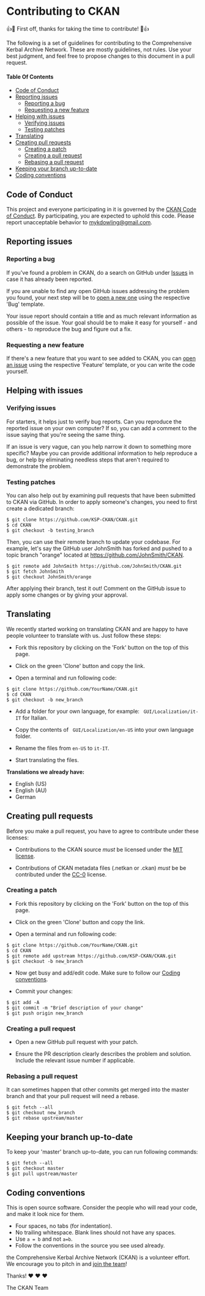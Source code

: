 # Contributing to CKAN

:+1::tada: First off, thanks for taking the time to contribute! :tada::+1:

The following is a set of guidelines for contributing to the Comprehensive Kerbal Archive Network. These are mostly guidelines, not rules. Use your best judgment, and feel free to propose changes to this document in a pull request.

#### Table Of Contents

* [Code of Conduct](#code-of-conduct)
* [Reporting issues](#reporting-issues)
  * [Reporting a bug](#reporting-a-bug)
  * [Requesting a new feature](#requesting-a-new-feature)
* [Helping with issues](#helping-with-issues)
  * [Verifying issues](#verifying-issues)
  * [Testing patches](#testing-patches)
* [Translating](#translating)
* [Creating pull requests](#creating-pull-requests)
  * [Creating a patch](#creating-a-patch)
  * [Creating a pull request](#creating-a-pull-request)
  * [Rebasing a pull request](#rebasing-a-pull-request)
* [Keeping your branch up-to-date](#keeping-your-branch-up-to-date)
* [Coding conventions](#coding-conventions)

## Code of Conduct

This project and everyone participating in it is governed by the [CKAN Code of Conduct][1]. By participating, you are expected to uphold this code. Please report unacceptable behavior to mykdowling@gmail.com.

## Reporting issues
### Reporting a bug

If you've found a problem in CKAN, do a search on GitHub under [Issues][2] in case it has already been reported.

If you are unable to find any open GitHub issues addressing the problem you found, your next step will be to [open a new one][2] using the respective 'Bug' template.

Your issue report should contain a title and as much relevant information as possible of the issue. Your goal should be to make it easy for yourself - and others - to reproduce the bug and figure out a fix.

### Requesting a new feature

If there's a new feature that you want to see added to CKAN, you can [open an issue][2] using the respective 'Feature' template, or you can write the code yourself.

## Helping with issues
### Verifying issues

For starters, it helps just to verify bug reports. Can you reproduce the reported issue on your own computer? If so, you can add a comment to the issue saying that you're seeing the same thing.

If an issue is very vague, can you help narrow it down to something more specific? Maybe you can provide additional information to help reproduce a bug, or help by eliminating needless steps that aren't required to demonstrate the problem.

### Testing patches

You can also help out by examining pull requests that have been submitted to CKAN via GitHub. In order to apply someone's changes, you need to first create a dedicated branch:

```
$ git clone https://github.com/KSP-CKAN/CKAN.git
$ cd CKAN
$ git checkout -b testing_branch
```

Then, you can use their remote branch to update your codebase. For example, let's say the GitHub user JohnSmith has forked and pushed to a topic branch "orange" located at https://github.com/JohnSmith/CKAN.

```
$ git remote add JohnSmith https://github.com/JohnSmith/CKAN.git
$ git fetch JohnSmith
$ git checkout JohnSmith/orange
```

After applying their branch, test it out! Comment on the GitHub issue to apply some changes or by giving your approval.

## Translating

We recently started working on translating CKAN and are happy to have people volunteer to translate with us. Just follow these steps:

* Fork this repository by clicking on the 'Fork' button on the top of this page.

* Click on the green 'Clone' button and copy the link.

* Open a terminal and run following code:

```
$ git clone https://github.com/YourName/CKAN.git
$ cd CKAN
$ git checkout -b new_branch
``` 

* Add a folder for your own language, for example: ` GUI/Localization/it-IT` for Italian.

* Copy the contents of ` GUI/Localization/en-US` into your own language folder.

* Rename the files from `en-US` to `it-IT`.

* Start translating the files.

**Translations we already have:**

* English (US)
* English (AU)
* German

## Creating pull requests

Before you make a pull request, you have to agree to contribute under these licenses:

* Contributions to the CKAN source *must* be licensed under the [MIT license][3].

* Contributions of CKAN metadata files (.netkan or .ckan) *must* be be contributed under the [CC-0][4] license.

### Creating a patch

* Fork this repository by clicking on the 'Fork' button on the top of this page.

* Click on the green 'Clone' button and copy the link.

* Open a terminal and run following code:

```
$ git clone https://github.com/YourName/CKAN.git
$ cd CKAN
$ git remote add upstream https://github.com/KSP-CKAN/CKAN.git
$ git checkout -b new_branch
``` 

* Now get busy and add/edit code. Make sure to follow our [Coding conventions](#coding-conventions).

* Commit your changes:

```
$ git add -A
$ git commit -m "Brief description of your change"
$ git push origin new_branch
```

### Creating a pull request

* Open a new GitHub pull request with your patch.

* Ensure the PR description clearly describes the problem and solution. Include the relevant issue number if applicable.

### Rebasing a pull request

It can sometimes happen that other commits get merged into the master branch and that your pull request will need a rebase.

```
$ git fetch --all
$ git checkout new_branch
$ git rebase upstream/master
```

## Keeping your branch up-to-date

To keep your 'master' branch up-to-date, you can run following commands:

```
$ git fetch --all
$ git checkout master
$ git pull upstream/master
```

## Coding conventions

This is open source software. Consider the people who will read your code, and make it look nice for them.

* Four spaces, no tabs (for indentation).
* No trailing whitespace. Blank lines should not have any spaces.
* Use `a = b` and not `a=b`.
* Follow the conventions in the source you see used already.

the Comprehensive Kerbal Archive Network (CKAN) is a volunteer effort. We encourage you to pitch in and [join the team][5]!

Thanks! :heart: :heart: :heart:

The CKAN Team

[1]: https://github.com/KSP-CKAN/.github/blob/master/CODE_OF_CONDUCT.md
[2]: https://github.com/KSP-CKAN/CKAN/issues
[3]: https://github.com/KSP-CKAN/CKAN/blob/master/LICENSE.md
[4]: https://creativecommons.org/publicdomain/zero/1.0/
[5]: https://github.com/KSP-CKAN/CKAN/graphs/contributors
